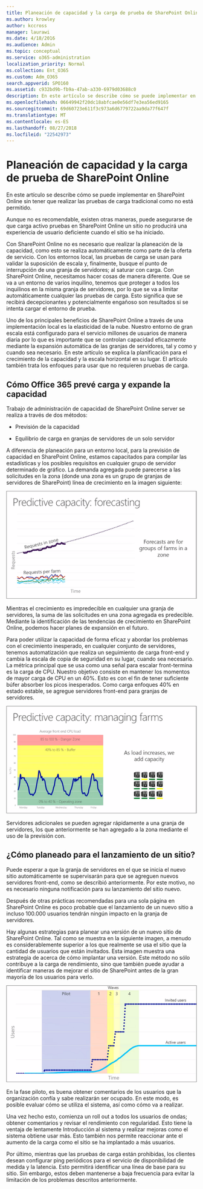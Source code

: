 ```yaml
---
title: Planeación de capacidad y la carga de prueba de SharePoint Online
ms.author: krowley
author: kccross
manager: laurawi
ms.date: 4/18/2016
ms.audience: Admin
ms.topic: conceptual
ms.service: o365-administration
localization_priority: Normal
ms.collection: Ent_O365
ms.custom: Adm_O365
search.appverid: SPO160
ms.assetid: c932bd9b-fb9a-47ab-a330-6979d03688c0
description: En este artículo se describe cómo se puede implementar en SharePoint Online sin tener que realizar las pruebas de carga tradicional como no está permitido.
ms.openlocfilehash: 06649942f20dc18abfcae0e56df7e3ea56ed9165
ms.sourcegitcommit: 69d60723e611f3c973a6d6779722aa9da77f647f
ms.translationtype: MT
ms.contentlocale: es-ES
ms.lasthandoff: 08/27/2018
ms.locfileid: "22542973"
---
```

# <a name="capacity-planning-and-load-testing-sharepoint-online"></a>Planeación de capacidad y la carga de prueba de SharePoint Online

En este artículo se describe cómo se puede implementar en SharePoint Online sin tener que realizar las pruebas de carga tradicional como no está permitido.
  
Aunque no es recomendable, existen otras maneras, puede asegurarse de que carga activo pruebas en SharePoint Online un sitio no producirá una experiencia de usuario deficiente cuando el sitio se ha iniciado. 
  
Con SharePoint Online no es necesario que realizar la planeación de la capacidad, como esto se realiza automáticamente como parte de la oferta de servicio. Con los entornos local, las pruebas de carga se usan para validar la suposición de escala y, finalmente, busque el punto de interrupción de una granja de servidores; al saturar con carga. Con SharePoint Online, necesitamos hacer cosas de manera diferente. Que se va a un entorno de varios inquilino, tenemos que proteger a todos los inquilinos en la misma granja de servidores, por lo que se va a limitar automáticamente cualquier las pruebas de carga. Esto significa que se recibirá decepcionantes y potencialmente engañoso son resultados si se intenta cargar el entorno de prueba.
  
Uno de los principales beneficios de SharePoint Online a través de una implementación local es la elasticidad de la nube. Nuestro entorno de gran escala está configurado para el servicio millones de usuarios de manera diaria por lo que es importante que se controlan capacidad eficazmente mediante la expansión automática de las granjas de servidores, tal y como y cuando sea necesario. En este artículo se explica la planificación para el crecimiento de la capacidad y la escala horizontal en su lugar. El artículo también trata los enfoques para usar que no requieren pruebas de carga.
  
## <a name="how-office-365-predicts-load-and-expands-capacity"></a>Cómo Office 365 prevé carga y expande la capacidad

Trabajo de administración de capacidad de SharePoint Online server se realiza a través de dos métodos:
  
- Previsión de la capacidad
    
- Equilibrio de carga en granjas de servidores de un solo servidor
    
A diferencia de planeación para un entorno local, para la previsión de capacidad en SharePoint Online, estamos capacitados para compilar las estadísticas y los posibles requisitos en cualquier grupo de servidor determinado de gráfico. La demanda agregada puede parecerse a las solicitudes en la zona (donde una zona es un grupo de granjas de servidores de SharePoint) línea de crecimiento en la imagen siguiente:
  
![Gráfico que muestra la capacidad de predicción: previsión](media/ca800cb6-cc59-451f-98bd-55e035489af3.png)
  
Mientras el crecimiento es impredecible en cualquier una granja de servidores, la suma de las solicitudes en una zona agregada es predecible. Mediante la identificación de las tendencias de crecimiento en SharePoint Online, podemos hacer planes de expansión en el futuro.
  
Para poder utilizar la capacidad de forma eficaz y abordar los problemas con el crecimiento inesperado, en cualquier conjunto de servidores, tenemos automatización que realiza un seguimiento de carga front-end y cambia la escala de copia de seguridad en su lugar, cuando sea necesario. La métrica principal que se usa como una señal para escalar front-termina es la carga de CPU. Nuestro objetivo consiste en mantener los momentos de mayor carga de CPU en un 40%. Esto es con el fin de tener suficiente búfer absorber los picos inesperados. Como carga enfoques 40% en estado estable, se agregue servidores front-end para granjas de servidores.
  
![Gráfico que muestra la capacidad de predicción: administrar granjas de servidores](media/6b2a8c63-24c1-4504-b7a3-3d3b3be2583a.png)
  
Servidores adicionales se pueden agregar rápidamente a una granja de servidores, los que anteriormente se han agregado a la zona mediante el uso de la previsión con. 
  
## <a name="how-do-i-plan-for-a-site-launch"></a>¿Cómo planeado para el lanzamiento de un sitio?

Puede esperar a que la granja de servidores en el que se inicia el nuevo sitio automáticamente se supervisarán para que se agreguen nuevos servidores front-end, como se describió anteriormente. Por este motivo, no es necesario ninguna notificación para su lanzamiento del sitio nuevo.
  
Después de otras prácticas recomendadas para una sola página en SharePoint Online es poco probable que el lanzamiento de un nuevo sitio a incluso 100.000 usuarios tendrán ningún impacto en la granja de servidores.
  
Hay algunas estrategias para planear una versión de un nuevo sitio de SharePoint Online. Tal como se muestra en la siguiente imagen, a menudo es considerablemente superior a los que realmente se usa el sitio que la cantidad de usuarios que están invitados. Esta imagen muestra una estrategia de acerca de cómo implantar una versión. Este método no sólo contribuye a la carga de rendimiento, sino que también puede ayudar a identificar maneras de mejorar el sitio de SharePoint antes de la gran mayoría de los usuarios para verlo.
  
![Gráfico que muestra los usuarios invitados y activos](media/0bc14a20-9420-4986-b9b9-fbcd2c6e0fb9.png)
  
En la fase piloto, es buena obtener comentarios de los usuarios que la organización confía y sabe realizarán ser ocupado. En este modo, es posible evaluar cómo se utiliza el sistema, así como cómo va a realizar.
  
Una vez hecho esto, comienza un roll out a todos los usuarios de ondas; obtener comentarios y revisar el rendimiento con regularidad. Esto tiene la ventaja de lentamente Introducción al sistema y realizar mejoras como el sistema obtiene usar más. Esto también nos permite reaccionar ante el aumento de la carga como el sitio se ha implantado a más usuarios.
  
Por último, mientras que las pruebas de carga están prohibidas, los clientes desean configurar ping periódicos para el servicio de disponibilidad de medida y la latencia. Esto permitirá identificar una línea de base para su sitio. Sin embargo, estos deben mantenerse a baja frecuencia para evitar la limitación de los problemas descritos anteriormente.
  

